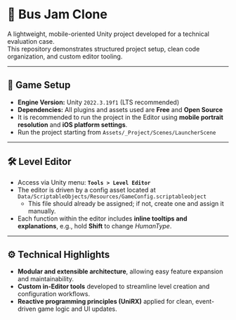 # 🚌 Bus Jam Clone

A lightweight, mobile-oriented Unity project developed for a technical evaluation case.  
This repository demonstrates structured project setup, clean code organization, and custom editor tooling.

---

## 🧩 Game Setup
- **Engine Version:** Unity `2022.3.19f1` (LTS recommended)  
- **Dependencies:** All plugins and assets used are **Free** and **Open Source**  
- It is recommended to run the project in the Editor using **mobile portrait resolution** and **iOS platform settings**.  
- Run the project starting from `Assets/_Project/Scenes/LauncherScene`

---

## 🛠️ Level Editor
- Access via Unity menu: **`Tools > Level Editor`**  
- The editor is driven by a config asset located at  
  `Data/ScriptableObjects/Resources/GameConfig.scriptableobject`  
  - This file should already be assigned; if not, create one and assign it manually.  
- Each function within the editor includes **inline tooltips and explanations**, e.g., hold **Shift** to change *HumanType*.

---

## ⚙️ Technical Highlights
- **Modular and extensible architecture**, allowing easy feature expansion and maintainability.  
- **Custom in-Editor tools** developed to streamline level creation and configuration workflows.  
- **Reactive programming principles (UniRX)** applied for clean, event-driven game logic and UI updates.
